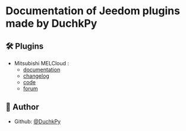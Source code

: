 # Documentation of Jeedom plugins made by DuchkPy


## 🛠️ Plugins 
 - Mitsubishi MELCloud :
    - [documentation](https://duchkpy.github.io/Jeedom_docs/mitsubishimelcloud/fr_FR/index)
    - [changelog](https://duchkpy.github.io/Jeedom_docs/mitsubishimelcloud/fr_FR/changelog)
    - [code](https://github.com/DuchkPy/mitsubishimelcloud)
    - [forum](https://community.jeedom.com/t/recherche-beta-testeurs-pour-plugin-mitsubishi-melcloud/91899)




## 🙇 Author

- Github: [@DuchkPy](https://github.com/DuchkPy)
